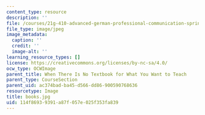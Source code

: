 ```yaml
---
content_type: resource
description: ''
file: /courses/21g-410-advanced-german-professional-communication-spring-2017/114f86939391a87f057e025f353fa839_books.jpg
file_type: image/jpeg
image_metadata:
  caption: ''
  credit: ''
  image-alt: ''
learning_resource_types: []
license: https://creativecommons.org/licenses/by-nc-sa/4.0/
ocw_type: OCWImage
parent_title: When There Is No Textbook for What You Want to Teach
parent_type: CourseSection
parent_uid: ac374bad-ba45-d566-dd86-900590768636
resourcetype: Image
title: books.jpg
uid: 114f8693-9391-a87f-057e-025f353fa839
---
```

